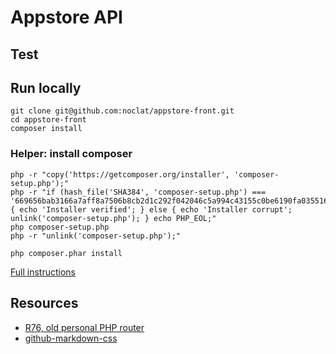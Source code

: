 # Appstore API

## Test



## Run locally

```
git clone git@github.com:noclat/appstore-front.git
cd appstore-front
composer install
```

### Helper: install composer

```
php -r "copy('https://getcomposer.org/installer', 'composer-setup.php');"
php -r "if (hash_file('SHA384', 'composer-setup.php') === '669656bab3166a7aff8a7506b8cb2d1c292f042046c5a994c43155c0be6190fa0355160742ab2e1c88d40d5be660b410') { echo 'Installer verified'; } else { echo 'Installer corrupt'; unlink('composer-setup.php'); } echo PHP_EOL;"
php composer-setup.php
php -r "unlink('composer-setup.php');"

php composer.phar install
```

[Full instructions](https://getcomposer.org/doc/00-intro.md)

## Resources

- [R76, old personal PHP router](https://github.com/noclat/R76)
- [github-markdown-css](https://github.com/sindresorhus/github-markdown-css)
